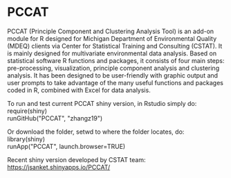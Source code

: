 # PCCAT
PCCAT (Principle Component and Clustering Analysis Tool) is an add-on module for R designed for Michigan Department of Environmental Quality (MDEQ) clients via Center for Statistical Training and Consulting (CSTAT). It is mainly designed for multivariate environmental data analysis. Based on statistical software R functions and packages, it consists of four main steps: pre-processing, visualization, principle component analysis and clustering analysis. It has been designed to be user-friendly with graphic output and user prompts to take advantage of the many useful functions and packages coded in R, combined with Excel for data analysis.

To run and test current PCCAT shiny version, in Rstudio simply do:   
require(shiny)  
runGitHub("PCCAT", "zhangz19")  

Or download the folder, setwd to where the folder locates, do:  
library(shiny)  
runApp("PCCAT", launch.browser=TRUE)  

Recent shiny version developed by CSTAT team: https://jsanket.shinyapps.io/PCCAT/
